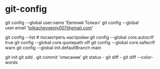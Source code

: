 # git-config

git config --global user.name 'Eвгений Толкач'
git config --global user.email 'tolkachevgeniy007@gmail.com'

git config --list # посмотреть настройки 
git config --global core.autocrlf true
git config --global core.quotepath off
git config --global core.safecrlf warn
git config --global init.defaultBranch main

git init
git add .
git commit 'описание'
git status -
git diff -
git diff --color-words

